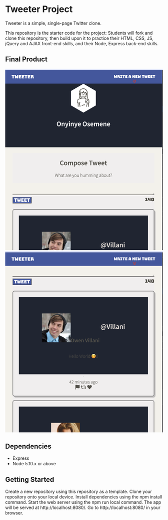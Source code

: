 # Tweeter Project

Tweeter is a simple, single-page Twitter clone.

This repository is the starter code for the project: Students will fork and clone this repository, then build upon it to practice their HTML, CSS, JS, jQuery and AJAX front-end skills, and their Node, Express back-end skills.

## Final Product

!["Screenshot of Home page"](docs/twitter%20home.png)
!["Screenshot of the Body"](docs/twitter%20body.png)

## Dependencies

- Express
- Node 5.10.x or above

## Getting Started

Create a new repository using this repository as a template.
Clone your repository onto your local device.
Install dependencies using the npm install command.
Start the web server using the npm run local command. The app will be served at http://localhost:8080/.
Go to http://localhost:8080/ in your browser.
